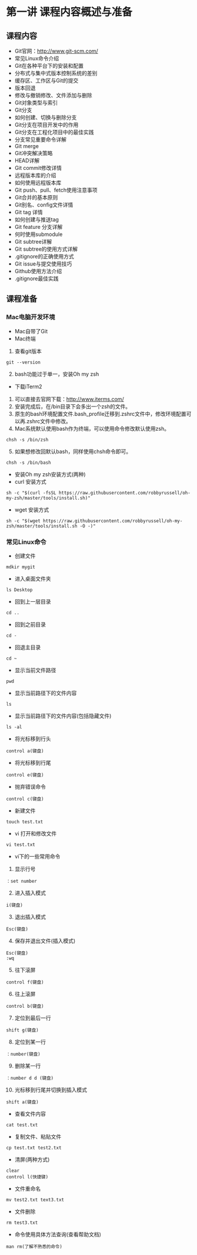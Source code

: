 # 第一讲 课程内容概述与准备
## 课程内容
- Git官网：http://www.git-scm.com/
- 常见Linux命令介绍
- Git在各种平台下的安装和配置
- 分布式与集中式版本控制系统的差别
- 缓存区、工作区与Git的提交
- 版本回退
- 修改与撤销修改、文件添加与删除
- Git对象类型与索引
- Git分支
- 如何创建、切换与删除分支
- Git分支在项目开发中的作用
- Git分支在工程化项目中的最佳实践
- 分支常见重要命令详解
- Git merge
- Git冲突解决策略
- HEAD详解
- Git commit修改详情
- 远程版本库的介绍
- 如何使用远程版本库
- Git push、pull、fetch使用注意事项
- Git合并的基本原则
- Git别名、config文件详情
- Git tag 详情
- 如何创建与推送tag
- Git feature 分支详解
- 何时使用submodule
- Git subtree详解
- Git subtree的使用方式详解
- .gitignore的正确使用方式
- Git issue与提交使用技巧
- Github使用方法介绍
- .gitignore最佳实践
## 课程准备
### Mac电脑开发环境
- Mac自带了Git
- Mac终端  
1. 查看git版本  
```
git --version
```
2. bash功能过于单一，安装Oh my zsh
- 下载iTerm2  
1. 可以直接去官网下载：http://www.iterms.com/  
2. 安装完成后，在/bin目录下会多出一个zsh的文件。  
3. 原生的bash环境配置文件.bash_profile迁移到.zshrc文件中，修改环境配置可以再.zshrc文件中修改。  
4. Mac系统默认使用bash作为终端，可以使用命令修改默认使用zsh。
```
chsh -s /bin/zsh
```
5. 如果想修改回默认bash，同样使用chsh命令即可。
```
chsh -s /bin/bash
```
- 安装Oh my zsh安装方式(两种)
- curl 安装方式
```
sh -c "$(curl -fsSL https://raw.githubusercontent.com/robbyrussell/oh-my-zsh/master/tools/install.sh)"
```
- wget 安装方式
```
sh -c "$(wget https://raw.githubusercontent.com/robbyrussell/oh-my-zsh/master/tools/install.sh -O -)"
```
### 常见Linux命令
- 创建文件
```
mdkir mygit  
```
- 进入桌面文件夹
```
ls Desktop
```
- 回到上一层目录
```
cd ..
```
- 回到之前目录
```
cd -
```
- 回退主目录
```
cd ~
```
- 显示当前文件路径
```
pwd
```
- 显示当前路径下的文件内容
```
ls
```
- 显示当前路径下的文件内容(包括隐藏文件)
```
ls -al
```
- 将光标移到行头
```
control a(键盘)
```
- 将光标移到行尾
```
control e(键盘)
```
- 抛弃错误命令
```
control c(键盘)
```
- 新建文件
```
touch test.txt
```
- vi 打开和修改文件
```
vi test.txt
```
- vi下的一些常用命令  
1. 显示行号
```
：set number
```
2. 进入插入模式
```
i(键盘)
```
3. 退出插入模式
```
Esc(键盘)
```
4. 保存并退出文件(插入模式)
```
Esc(键盘)
:wq
```
5. 往下滚屏
```
control f(键盘)
```
6. 往上滚屏
```
control b(键盘)
```
7. 定位到最后一行
```
shift g(键盘)
```
8. 定位到某一行
```
：number(键盘)
```
9. 删除某一行
```
：number d d (键盘)
```
10. 光标移到行尾并切换到插入模式
```
shift a(键盘)
```
- 查看文件内容
```
cat test.txt
```
- 复制文件、粘贴文件
```
cp test.txt test2.txt
```
- 清屏(两种方式)
```
clear
control l(快捷键)
```
- 文件重命名
```
mv test2.txt text3.txt
```
- 文件删除
```
rm test3.txt
```
- 命令使用具体方法查询(查看帮助文档)
```
man rm(了解不熟悉的命令)
```
